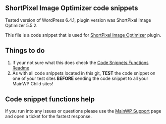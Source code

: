 ## ShortPixel Image Optimizer code snippets

Tested version of WordPress 6.4.1, plugin version was ShortPixel Image Optimizer 5.5.2.

This file is a code snippet that is used for [ShortPixel Image Optimizer](https://wordpress.org/plugins/shortpixel-image-optimiser/) plugin. 

## Things to do

1. If your not sure what this does check the [Code Snippets Functions Readme](https://github.com/mainwp/Code-Snippets-Functions/blob/master/README.md)
2. As with all code snippets located in this git, **TEST** the code snippet on one of your test sites **BEFORE** sending the code snippet to all your MainWP Child sites!

## Code snippet functions help

If you run into any issues or questions please use the [MainWP Support](https://mainwp.com/support/) page and open a ticket for the fastest response.

